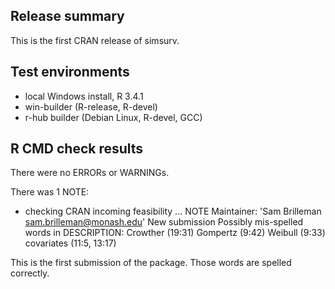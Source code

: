 ## Release summary
This is the first CRAN release of simsurv.

## Test environments
* local Windows install, R 3.4.1
* win-builder (R-release, R-devel)
* r-hub builder (Debian Linux, R-devel, GCC)

## R CMD check results
There were no ERRORs or WARNINGs. 

There was 1 NOTE:

* checking CRAN incoming feasibility ... NOTE
  Maintainer: 'Sam Brilleman <sam.brilleman@monash.edu>'
  New submission
  Possibly mis-spelled words in DESCRIPTION:
    Crowther (19:31)
    Gompertz (9:42)
    Weibull (9:33)
    covariates (11:5, 13:17)

This is the first submission of the package. Those words are spelled correctly.